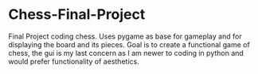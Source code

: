 # Chess-Final-Project
Final Project coding chess.
Uses pygame as base for gameplay and for displaying the board and its pieces.
Goal is to create a functional game of chess, the gui is my last concern as I am newer to coding in python and would prefer functionality of aesthetics. 
